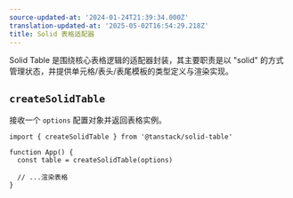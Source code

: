 ```yaml
---
source-updated-at: '2024-01-24T21:39:34.000Z'
translation-updated-at: '2025-05-02T16:54:29.218Z'
title: Solid 表格适配器
---
```

Solid Table 是围绕核心表格逻辑的适配器封装，其主要职责是以 "solid" 的方式管理状态，并提供单元格/表头/表尾模板的类型定义与渲染实现。

## `createSolidTable`

接收一个 `options` 配置对象并返回表格实例。

```tsx
import { createSolidTable } from '@tanstack/solid-table'

function App() {
  const table = createSolidTable(options)

  // ...渲染表格
}
```

